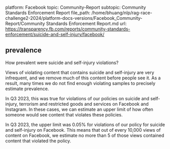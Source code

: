 platform: Facebook
topic: Community-Report
subtopic: Community Standards Enforcement Report
file_path: /home/bhuang/nlp/rag-race-challenge2-2024/platform-docs-versions/Facebook_Community-Report/Community Standards Enforcement Report.md
url: https://transparency.fb.com/reports/community-standards-enforcement/suicide-and-self-injury/facebook/

## prevalence

How prevalent were suicide and self-injury violations?

Views of violating content that contains suicide and self-injury are very infrequent, and we remove much of this content before people see it. As a result, many times we do not find enough violating samples to precisely estimate prevalence.

In Q3 2023, this was true for violations of our policies on suicide and self-injury, terrorism and restricted goods and services on Facebook and Instagram. In these cases, we can estimate an upper limit of how often someone would see content that violates these policies.

In Q3 2023, the upper limit was 0.05% for violations of our policy for suicide and self-injury on Facebook. This means that out of every 10,000 views of content on Facebook, we estimate no more than 5 of those views contained content that violated the policy.
